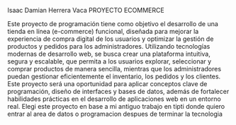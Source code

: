 Isaac Damian Herrera Vaca
PROYECTO ECOMMERCE


Este proyecto de programación tiene como objetivo el desarrollo de una tienda en línea (e-commerce) funcional, diseñada para mejorar la experiencia de compra digital de los usuarios y 
optimizar la gestión de productos y pedidos para los administradores. Utilizando tecnologías modernas de desarrollo web, se busca crear una plataforma intuitiva, segura y escalable,
que permita a los usuarios explorar, seleccionar y comprar productos de manera sencilla, mientras que los administradores puedan gestionar eficientemente el inventario, los pedidos y los clientes. 
Este proyecto será una oportunidad para aplicar conceptos clave de programación, diseño de interfaces y bases de datos, además de fortalecer habilidades prácticas en el desarrollo de aplicaciones web
en un entorno real.
Elegi este proyecto en base a mi antiguo trabajo en tipti donde quiero entrar al area de datos o programacion despues de terminar la tecnologia
